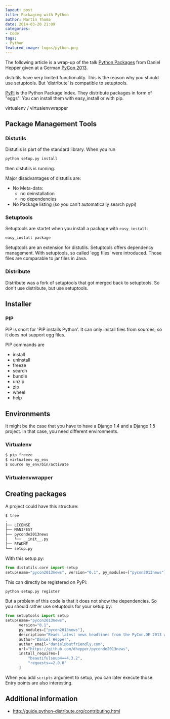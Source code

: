 ```yaml
---
layout: post
title: Packaging with Python
author: Martin Thoma
date: 2014-03-20 21:09
categories:
- Code
tags:
- Python
featured_image: logos/python.png
---
```


The following article is a wrap-up of the talk [Python Packages](https://www.youtube.com/watch?v=MSs3QmHhvpE)
from Daniel Hepper given at a German [PyCon 2013](https://2013.de.pycon.org/schedule/sessions/15/).

distutils have very limited functionality. This is the reason why you should
use setuptools. But 'distribute' is compatible to setuptools.

[PyPi](https://pypi.python.org/pypi) is the Python Package Index. They distribute
packages in form of "eggs". You can install them with easy_install or with pip.

virtualenv / virtualenvwrapper

## Package Management Tools
### Distutils
Distutils is part of the standard library. When you run

```bash
python setup.py install
```

then distutils is running.

Major disadvantages of distutils are:

* No Meta-data:
  * no deinstallation
  * no dependencies
* No Package listing (so you can't automatically search pypi)

### Setuptools
Setuptools are startet when you install a package with `easy_install`:

```bash
easy_install package
```

Setuptools are an extension for distutils. Setuptools offers dependency management.
With setuptools, so called 'egg files' were introduced. Those files are comparable
to jar files in Java.

### Distribute

Distribute was a fork of setuptools that got merged back to setuptools. So 
don't use distribute, but use setuptools.

## Installer

### PIP
PIP is short for 'PIP installs Python'. It can only install files from sources;
so it does not support egg files.

PIP commands are

* install
* uninstall
* freeze
* search
* bundle
* unzip
* zip
* wheel
* help

## Environments
It might be the case that you have to have a Django 1.4 and a Django 1.5 project.
In that case, you need different environments.

### Virtualenv
```bash
$ pip freeze
$ virtualenv my_env
$ source my_env/bin/activate
```

### Virtualenvwrapper

## Creating packages

A project could have this structure:

```bash
$ tree
.
├── LICENSE
├── MANIFEST
├── pyconde2013news
│   └── __init__.py
├── README
└── setup.py

```

With this setup.py:

```python
from distutils.core import setup
setup(name="pycon2013news", version="0.1", py_modules=["pycon2013news"],)
```

This can directly be registered on PyPi:

```bash
python setup.py register
```

But a problem of this code is that it does not show the dependencies. So you
should rather use setuptools for your setup.py:

```python
from setuptools import setup
setup(name="pycon2013news",
      version="0.1",
      py_modules=["pycon2013news"],
      description="Reads latest news headlines from the PyCon.DE 2013 website")
      author="Daniel Hepper",
      author_email="daniel@butfriendly.com",
      url="https://github.com/dhepper/pyconde2013news",
      install_requires=[
          "beautifulsoup4==4.3.2",
          "requests==2.0.0"
      ]
```

When you add `scripts` argument to setup, you can later execute those.
Entry points are also interesting.


## Additional information

* http://guide.python-distribute.org/contributing.html